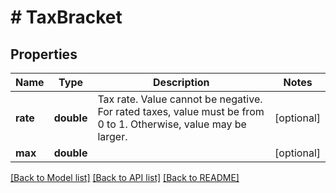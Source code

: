 # # TaxBracket

## Properties

Name | Type | Description | Notes
------------ | ------------- | ------------- | -------------
**rate** | **double** | Tax rate. Value cannot be negative. For rated taxes, value must be from 0 to 1. Otherwise, value may be larger. | [optional] 
**max** | **double** |  | [optional] 

[[Back to Model list]](../../README.md#documentation-for-models) [[Back to API list]](../../README.md#documentation-for-api-endpoints) [[Back to README]](../../README.md)


